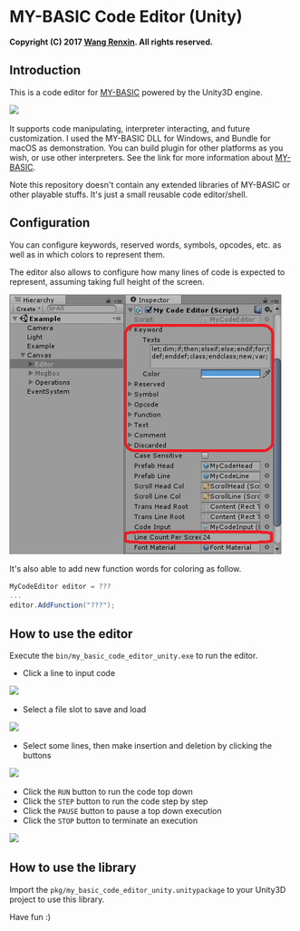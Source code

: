 # MY-BASIC Code Editor (Unity)

**Copyright (C) 2017 [Wang Renxin](https://github.com/paladin-t). All rights reserved.**

## Introduction

This is a code editor for [MY-BASIC](https://github.com/paladin-t/my_basic) powered by the Unity3D engine.

![](docs/run.png)

It supports code manipulating, interpreter interacting, and future customization. I used the MY-BASIC DLL for Windows, and Bundle for macOS as demonstration. You can build plugin for other platforms as you wish, or use other interpreters. See the link for more information about [MY-BASIC](https://github.com/paladin-t/my_basic).

Note this repository doesn't contain any extended libraries of MY-BASIC or other playable stuffs. It's just a small reusable code editor/shell.

## Configuration

You can configure keywords, reserved words, symbols, opcodes, etc. as well as in which colors to represent them.

The editor also allows to configure how many lines of code is expected to represent, assuming taking full height of the screen.

![](docs/config.png)

It's also able to add new function words for coloring as follow.

~~~~~~~~~~cs
MyCodeEditor editor = ???
...
editor.AddFunction("???");
~~~~~~~~~~

## How to use the editor

Execute the `bin/my_basic_code_editor_unity.exe` to run the editor.

* Click a line to input code

![](docs/edit.png)

* Select a file slot to save and load

![](docs/file.png)

* Select some lines, then make insertion and deletion by clicking the buttons

![](docs/curd.png)

* Click the `RUN` button to run the code top down
* Click the `STEP` button to run the code step by step
* Click the `PAUSE` button to pause a top down execution
* Click the `STOP` button to terminate an execution

![](docs/exe.png)

## How to use the library

Import the `pkg/my_basic_code_editor_unity.unitypackage` to your Unity3D project to use this library.

Have fun :)
